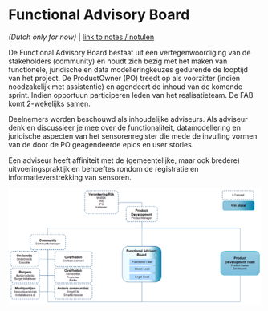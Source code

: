 # Functional Advisory Board

_(Dutch only for now)_ | [link to notes / notulen](../notes)

De Functional Advisory Board bestaat uit een vertegenwoordiging van de stakeholders (community) en houdt zich bezig met het maken van functionele, juridische en data modelleringkeuzes gedurende de looptijd van het project. De ProductOwner (PO) treedt op als voorzitter (indien noodzakelijk met assistentie) en agendeert de inhoud van de komende sprint. Indien opportuun participeren leden van het realisatieteam. De FAB komt 2-wekelijks samen.  

Deelnemers worden beschouwd als inhoudelijke adviseurs. Als adviseur denk en discussieer je mee over de functionaliteit, datamodellering en juridische aspecten van het sensorenregister die mede de invulling vormen van de door de PO geagendeerde epics en user stories.

Een adviseur heeft affiniteit met de (gemeentelijke, maar ook bredere) uitvoeringspraktijk en behoeftes rondom de registratie en informatieverstrekking van sensoren. 

![Governance Structure (under construction)](../images/SensRNet-governance-structure-v0.1.png)
